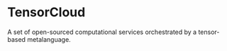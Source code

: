 # TensorCloud
A set of open-sourced computational services orchestrated by a tensor-based metalanguage.
